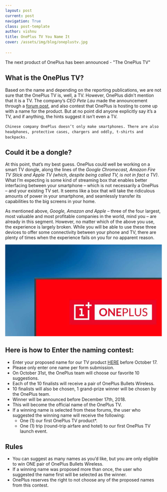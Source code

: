 ```yaml
---
layout: post
current: post
navigation: True
class: post-template
author: vishnu
title: OnePlus TV You Name It
cover: /assets/img/blog/oneplustv.jpg

---
```

The next product of OnePlus has been announced - "The OnePlus TV"

## What is the OnePlus TV?
Based on the name and depending on the reporting publications, we are not sure that the OnePlus TV is, well, a TV. However, OnePlus didn't mention that it is a TV. The company’s *CEO Pete Lau* made the announcement through a [forum post](https://forums.oneplus.com/threads/contest-oneplus-tv-you-name-it.907312/), and also contest that OnePlus is hosting to come up with a name for the product. But at no point did anyone explicitly say it’s a TV, and if anything, the hints suggest it isn’t even a TV.

`Chinese company OnePlus doesn’t only make smartphones. There are also headphones, protective cases, chargers and oddly, t-shirts and backpacks.`

## Could it be a dongle?
At this point, that’s my best guess. OnePlus could well be working on a smart TV dongle, along the lines of the *Google Chromecast, Amazon Fire TV Stick and Apple TV (which, despite being called TV, is not in fact a TV)*. What I’m expecting is some kind of streaming box that enables better interfacing between your smartphone – which is not necessarily a OnePlus – and your existing TV set. It seems like a box that will take the ridiculous amounts of power in your smartphone, and seamlessly transfer its capabilities to the big screens in your home.

As mentioned above, *Google, Amazon and Apple* – three of the four largest, most valuable and most profitable companies in the world, mind you – are already in this segment. However, no matter which of the above you use, the experience is largely broken. While you will be able to use these three devices to offer some connectivity between your phone and TV, there are plenty of times when the experience fails on you for no apparent reason.

![opt](/assets/img/blog/opt.jpg)

## Here is how to Enter the naming contest:
* Enter your proposed name for our TV product [HERE](https://goo.gl/forms/BRITrETgzkubXTNI3) before October 17.
* Please only enter one name per form submission.
* On October 31st, the OnePlus team will choose our favorite 10 suggestions.
* Each of the 10 finalists will receive a pair of OnePlus Bullets Wireless.
* 10 finalists will also be chosen, 1 grand-prize winner will be chosen by the OnePlus team.
* Winner will be announced before December 17th, 2018.
* This will become the official name of the OnePlus TV.
* If a winning name is selected from these forums, the user who suggested the winning name will receive the following:
     * One (1) our first OnePlus TV product*.
     * One (1) trip (round-trip airfare and hotel) to our first OnePlus TV launch event.

## Rules
* You can suggest as many names as you’d like, but you are only eligible to win ONE pair of OnePlus Bullets Wireless.
* If a winning name was proposed more than once, the user who suggested the name first will be selected as the winner.
* OnePlus reserves the right to not choose any of the proposed names from this contest.
